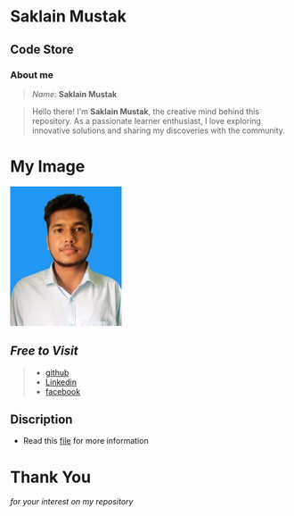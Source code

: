 # Saklain Mustak
## Code Store 
### About me
>*Name:* **Saklain Mustak** 

 >Hello there! I'm **Saklain Mustak**, the creative mind behind this repository. As a passionate learner enthusiast, I love exploring innovative solutions and sharing my discoveries with the community.
 # My Image
![my image](https://github.com/saklain-mustak1/profile/blob/main/image/photo.jpg)

## ***Free to Visit***
>- [github](https://github.com/saklain-mustak1)  
>- [Linkedin](https://www.linkedin.com/in/saklain-mustak1/)  
>- [facebook](https://www.facebook.com/saklain.mustak2)
 ## Discription 
- Read this [file]() for more information

#
#  
# **Thank You**
*for your interest on my repository*
##
